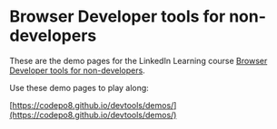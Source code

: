 # Browser Developer tools for non-developers

These are the demo pages for the LinkedIn Learning course [Browser Developer tools for non-developers](https://www.linkedin.com/learning/browser-developer-tools-for-non-developers/).

Use these demo pages to play along: 

[https://codepo8.github.io/devtools/demos/](https://codepo8.github.io/devtools/demos/)
